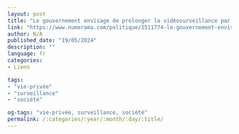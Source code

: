 ```yaml
---
layout: post
title: "Le gouvernement envisage de prolonger la vidéosurveillance par ia au-delà des jo 2024"
link: "https://www.numerama.com/politique/1511774-le-gouvernement-envisage-de-prolonger-la-videosurveillance-par-ia-au-dela-des-jo-2024.html"
author: N/A
published_date: "19/05/2024"
description: ""
language: fr
categories:
- Liens

tags:
- "vie-privée"
- "surveillance"
- "société"

og-tags: "vie-privée, surveillance, société"
permalink: /:categories/:year/:month/:day/:title/
---
```

